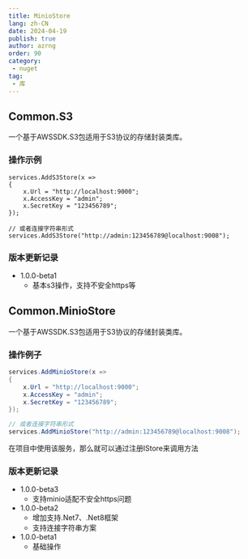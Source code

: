 ```yaml
---
title: MinioStore
lang: zh-CN
date: 2024-04-19
publish: true
author: azrng
order: 90
category:
 - nuget
tag:
 - 库
---
```

## Common.S3

一个基于AWSSDK.S3包适用于S3协议的存储封装类库。

### 操作示例

```
services.AddS3Store(x =>
{
    x.Url = "http://localhost:9000";
    x.AccessKey = "admin";
    x.SecretKey = "123456789";
});

// 或者连接字符串形式
services.AddS3Store("http://admin:123456789@localhost:9008");
```

### 版本更新记录

* 1.0.0-beta1
  * 基本s3操作，支持不安全https等

## Common.MinioStore

一个基于AWSSDK.S3包适用于S3协议的存储封装类库。

### 操作例子

```csharp
services.AddMinioStore(x =>
{
    x.Url = "http://localhost:9000";
    x.AccessKey = "admin";
    x.SecretKey = "123456789";
});

// 或者连接字符串形式
services.AddMinioStore("http://admin:123456789@localhost:9008");
```

在项目中使用该服务，那么就可以通过注册IStore来调用方法

### 版本更新记录

* 1.0.0-beta3
  * 支持minio适配不安全https问题
* 1.0.0-beta2
  * 增加支持.Net7、.Net8框架
  * 支持连接字符串方案
* 1.0.0-beta1
  * 基础操作
